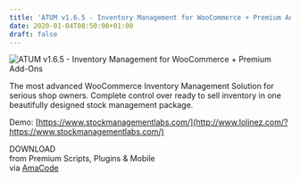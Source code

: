 ```yaml
---
title: 'ATUM v1.6.5 - Inventory Management for WooCommerce + Premium Add-Ons'
date: 2020-01-04T08:50:00+01:00
draft: false
---
```


![ATUM v1.6.5 - Inventory Management for WooCommerce + Premium Add-Ons](http://www.codelist.cc/uploads/posts/2020-01/1578123102_atum.jpg "ATUM v1.6.5 - Inventory Management for WooCommerce + Premium Add-Ons")  
  
The most advanced WooCommerce Inventory Management Solution for serious shop owners. Complete control over ready to sell inventory in one beautifully designed stock management package.  
  
Demo: [https://www.stockmanagementlabs.com/](http://www.lolinez.com/?https://www.stockmanagementlabs.com/)  
  
DOWNLOAD  
from Premium Scripts, Plugins & Mobile  
via [AmaCode](https://amazcode.ooo)